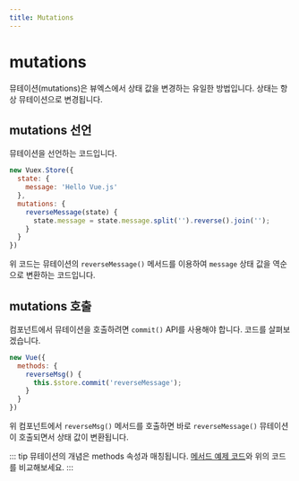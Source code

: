 ```yaml
---
title: Mutations
---
```


# mutations

뮤테이션(mutations)은 뷰엑스에서 상태 값을 변경하는 유일한 방법입니다. 상태는 항상 뮤테이션으로 변경됩니다.

## mutations 선언

뮤테이션을 선언하는 코드입니다.

```js
new Vuex.Store({
  state: {
    message: 'Hello Vue.js'
  },
  mutations: {
    reverseMessage(state) {
      state.message = state.message.split('').reverse().join('');
    }
  }
})
```

위 코드는 뮤테이션의 `reverseMessage()` 메서드를 이용하여 `message` 상태 값을 역순으로 변환하는 코드입니다. 

## mutations 호출

컴포넌트에서 뮤테이션을 호출하려면 `commit()` API를 사용해야 합니다. 코드를 살펴보겠습니다.

```js {4}
new Vue({
  methods: {
    reverseMsg() {
      this.$store.commit('reverseMessage');
    }
  }
})
```

위 컴포넌트에서 `reverseMsg()` 메서드를 호출하면 바로 `reverseMessage()` 뮤테이션이 호출되면서 상태 값이 변환됩니다.

::: tip
뮤테이션의 개념은 methods 속성과 매칭됩니다. [메서드 예제 코드](../syntax/methods.html)와 위의 코드를 비교해보세요.
:::